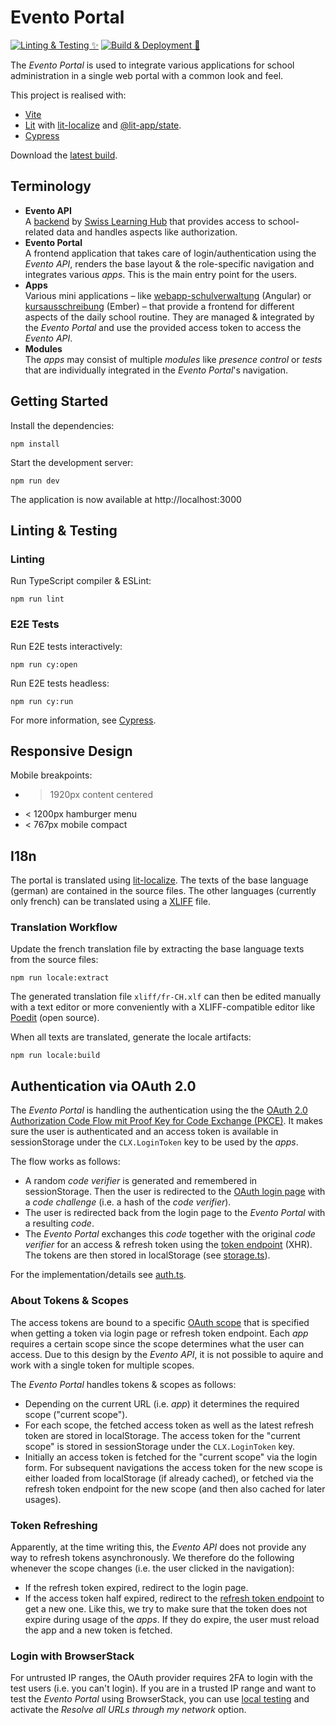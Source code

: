 # Evento Portal

[![Linting & Testing ✨](https://github.com/bkd-mba-fbi/evento-portal/actions/workflows/test.yml/badge.svg?branch=master)](https://github.com/bkd-mba-fbi/evento-portal/actions/workflows/test.yml)
[![Build & Deployment 🚀](https://github.com/bkd-mba-fbi/evento-portal/actions/workflows/build.yml/badge.svg)](https://github.com/bkd-mba-fbi/evento-portal/actions/workflows/build.yml)

The _Evento Portal_ is used to integrate various applications for school administration in a single web portal with a common look and feel.

This project is realised with:

- [Vite](https://vitejs.dev/)
- [Lit](https://lit.dev/) with [lit-localize](https://lit.dev/docs/localization/overview/) and [@lit-app/state](https://github.com/lit-apps/lit-app/tree/main/packages/state).
- [Cypress](https://www.cypress.io/)

Download the [latest build](https://bkd-mba-fbi.github.io/evento-portal/evento-portal.zip).

## Terminology

- **Evento API** \
  A [backend](https://clx-evento.bitbucket.io/master_eventodoc/Api/) by [Swiss Learning Hub](https://www.swisslearninghub.com/) that provides access to school-related data and handles aspects like authorization.
- **Evento Portal** \
  A frontend application that takes care of login/authentication using the _Evento API_, renders the base layout & the role-specific navigation and integrates various _apps_. This is the main entry point for the users.
- **Apps** \
  Various mini applications – like [webapp-schulverwaltung](https://github.com/bkd-mba-fbi/webapp-schulverwaltung) (Angular) or [kursausschreibung](https://github.com/bkd-mba-fbi/kursausschreibung) (Ember) – that provide a frontend for different aspects of the daily school routine. They are managed & integrated by the _Evento Portal_ and use the provided access token to access the _Evento API_.
- **Modules** \
  The _apps_ may consist of multiple _modules_ like _presence control_ or _tests_ that are individually integrated in the _Evento Portal_'s navigation.

## Getting Started

Install the dependencies:

```
npm install
```

Start the development server:

```
npm run dev
```

The application is now available at http://localhost:3000

## Linting & Testing

### Linting

Run TypeScript compiler & ESLint:

```
npm run lint
```

### E2E Tests

Run E2E tests interactively:

```
npm run cy:open
```

Run E2E tests headless:

```
npm run cy:run
```

For more information, see [Cypress](https://www.cypress.io/).

## Responsive Design

Mobile breakpoints:

- > 1920px content centered
- < 1200px hamburger menu
- < 767px mobile compact

## I18n

The portal is translated using [lit-localize](https://lit.dev/docs/localization/overview/). The texts of the base language (german) are contained in the source files. The other languages (currently only french) can be translated using a [XLIFF](https://en.wikipedia.org/wiki/XLIFF) file.

### Translation Workflow

Update the french translation file by extracting the base language texts from the source files:

```
npm run locale:extract
```

The generated translation file `xliff/fr-CH.xlf` can then be edited manually with a text editor or more conveniently with a XLIFF-compatible editor like [Poedit](https://poedit.net/) (open source).

When all texts are translated, generate the locale artifacts:

```
npm run locale:build
```

## Authentication via OAuth 2.0

The _Evento Portal_ is handling the authentication using the the [OAuth 2.0 Authorization Code Flow mit Proof Key for Code Exchange (PKCE)](https://clx-evento.bitbucket.io/master_eventodoc/Api/Autorisierung/Login-OAuth-Server/#authorization-code-flow-mit-proof-key-for-code-exchange-pkce). It makes sure the user is authenticated and an access token is available in sessionStorage under the `CLX.LoginToken` key to be used by the _apps_.

The flow works as follows:

- A random _code verifier_ is generated and remembered in sessionStorage. Then the user is redirected to the [OAuth login page](https://clx-evento.bitbucket.io/master_eventodoc/Api/Autorisierung/Login-OAuth-Server/#login-mit-dem-formular) with a _code challenge_ (i.e. a hash of the _code verifier_).
- The user is redirected back from the login page to the _Evento Portal_ with a resulting _code_.
- The _Evento Portal_ exchanges this _code_ together with the original _code verifier_ for an access & refresh token using the [token endpoint](https://clx-evento.bitbucket.io/master_eventodoc/Api/Autorisierung/Login-OAuth-Server/#authorization-code-flow-mit-proof-key-for-code-exchange-pkce) (XHR). The tokens are then stored in localStorage (see [storage.ts](src/utils/storage.ts)).

For the implementation/details see [auth.ts](src/utils/auth.ts).

### About Tokens & Scopes

The access tokens are bound to a specific [OAuth scope](https://clx-evento.bitbucket.io/master_eventodoc/Api/Autorisierung/ApplicationScopes_Intro/) that is specified when getting a token via login page or refresh token endpoint. Each _app_ requires a certain scope since the scope determines what the user can access. Due to this design by the _Evento API_, it is not possible to aquire and work with a single token for multiple scopes.

The _Evento Portal_ handles tokens & scopes as follows:

- Depending on the current URL (i.e. _app_) it determines the required scope ("current scope").
- For each scope, the fetched access token as well as the latest refresh token are stored in localStorage. The access token for the "current scope" is stored in sessionStorage under the `CLX.LoginToken` key.
- Initially an access token is fetched for the "current scope" via the login form. For subsequent navigations the access token for the new scope is either loaded from localStorage (if already cached), or fetched via the refresh token endpoint for the new scope (and then also cached for later usages).

### Token Refreshing

Apparently, at the time writing this, the _Evento API_ does not provide any way to refresh tokens asynchronously. We therefore do the following whenever the scope changes (i.e. the user clicked in the navigation):

- If the refresh token expired, redirect to the login page.
- If the access token half expired, redirect to the [refresh token endpoint](https://clx-evento.bitbucket.io/master_eventodoc/Api/Autorisierung/RefreshToken/) to get a new one. Like this, we try to make sure that the token does not expire during usage of the _apps_. If they do expire, the user must reload the app and a new token is fetched.

### Login with BrowserStack

For untrusted IP ranges, the OAuth provider requires 2FA to login with the test users (i.e. you can't login). If you are in a trusted IP range and want to test the _Evento Portal_ using BrowserStack, you can use [local testing](https://www.browserstack.com/docs/live/local-testing) and activate the _Resolve all URLs through my network_ option.
